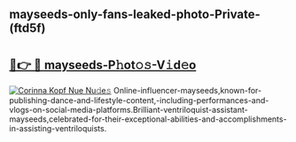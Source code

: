 ## mayseeds-only-fans​-leaked-photo​-Private-(ftd5f)


# <h2><a href="https://mediaupload.pro?title=mayseeds&ref=git">🔗👉 🔴 mayseeds-P𝚑ot𝚘𝚜-V𝚒d𝚎o</a></h2>

[![Corinna Kopf Nue Nu𝚍e𝚜](https://i.imgur.com/0qMVB7G.gif)](https://mediaupload.pro?title=mayseeds&ref=git)
Online-influencer-mayseeds,known-for-publishing-dance-and-lifestyle-content,-including-performances-and-vlogs-on-social-media-platforms.Brilliant-ventriloquist-assistant-mayseeds,celebrated-for-their-exceptional-abilities-and-accomplishments-in-assisting-ventriloquists.  